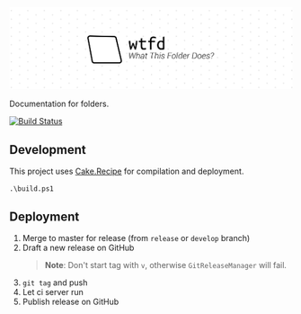 ![](./design/banners/Banner-with-bg.png)

Documentation for folders.

[![Build Status](https://dev.azure.com/garyng/wtfd/_apis/build/status/garyng.wtfd?branchName=master)](https://dev.azure.com/garyng/wtfd/_build/latest?definitionId=1&branchName=master)

## Development

This project uses [Cake.Recipe](https://github.com/cake-contrib/Cake.Recipe) for compilation and deployment.

```console
.\build.ps1
```

## Deployment

1. Merge to master for release (from `release` or `develop` branch)
1. Draft a new release on GitHub
   > **Note**: Don't start tag with `v`, otherwise `GitReleaseManager` will fail.
1. `git tag` and push
1. Let ci server run
1. Publish release on GitHub